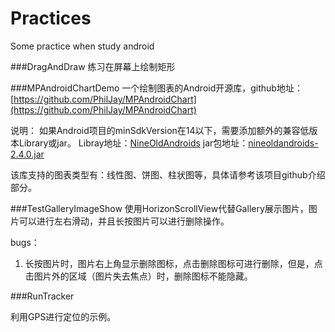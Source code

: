 # Practices
Some practice when study android

###DragAndDraw
练习在屏幕上绘制矩形

###MPAndroidChartDemo
一个绘制图表的Android开源库，github地址：[https://github.com/PhilJay/MPAndroidChart](https://github.com/PhilJay/MPAndroidChart)

说明：
如果Android项目的minSdkVersion在14以下，需要添加额外的兼容低版本Library或jar。
Libray地址：[NineOldAndroids](https://github.com/JakeWharton/NineOldAndroids)
jar包地址：[nineoldandroids-2.4.0.jar](https://github.com/JakeWharton/NineOldAndroids/downloads)

该库支持的图表类型有：线性图、饼图、柱状图等，具体请参考该项目github介绍部分。

###TestGalleryImageShow
使用HorizonScrollView代替Gallery展示图片，图片可以进行左右滑动，并且长按图片可以进行删除操作。

bugs：

1. 长按图片时，图片右上角显示删除图标，点击删除图标可进行删除，但是，点击图片外的区域（图片失去焦点）时，删除图标不能隐藏。

###RunTracker

利用GPS进行定位的示例。